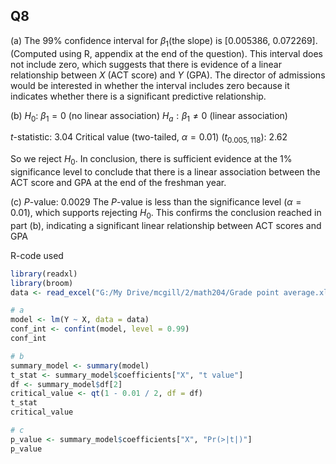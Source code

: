 ## Q8

(a)
The 99% confidence interval for $\beta_{1}$​(the slope) is $[0.005386,~0.072269]$. (Computed using R, appendix at the end of the question).
This interval does not include zero, which suggests that there is evidence of a linear relationship between $X$ (ACT score) and $Y$ (GPA). The director of admissions would be interested in whether the interval includes zero because it indicates whether there is a significant predictive relationship.

(b)
$H_{0}$: $\beta_{1}=0$ (no linear association)
$H_{a}:\beta_{1}\neq 0$ (linear association)

$t$-statistic: $3.04$
Critical value (two-tailed, $\alpha=0.01$) ($t_{0.005,118}$): $2.62$

So we reject $H_{0}$.
In conclusion, there is sufficient evidence at the $1\%$ significance level to conclude that there is a linear association between the ACT score and GPA at the end of the freshman year.

(c)
$P$-value: $0.0029$
The $P$-value is less than the significance level ($\alpha=0.01$), which supports rejecting $H_{0}$​. This confirms the conclusion reached in part (b), indicating a significant linear relationship between ACT scores and GPA

R-code used
```R
library(readxl)
library(broom)
data <- read_excel("G:/My Drive/mcgill/2/math204/Grade point average.xlsx")

# a
model <- lm(Y ~ X, data = data)
conf_int <- confint(model, level = 0.99)
conf_int

# b
summary_model <- summary(model)
t_stat <- summary_model$coefficients["X", "t value"]
df <- summary_model$df[2]
critical_value <- qt(1 - 0.01 / 2, df = df)
t_stat
critical_value

# c
p_value <- summary_model$coefficients["X", "Pr(>|t|)"]
p_value
```